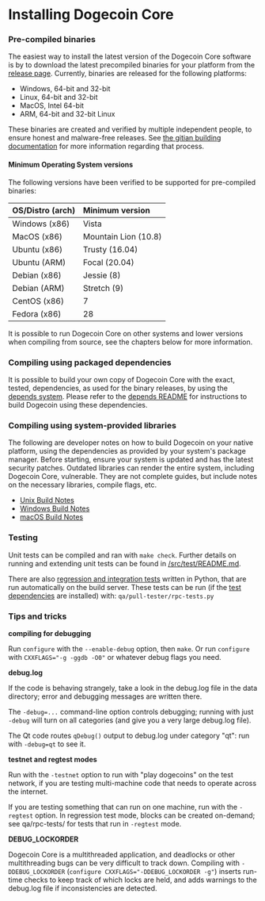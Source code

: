 
# Installing Dogecoin Core

### Pre-compiled binaries

The easiest way to install the latest version of the Dogecoin Core software is
by to download the latest precompiled binaries for your platform from the
[release page](https://github.com/dogecoin/dogecoin/releases). Currently,
binaries are released for the following platforms:

- Windows, 64-bit and 32-bit
- Linux, 64-bit and 32-bit
- MacOS, Intel 64-bit
- ARM, 64-bit and 32-bit Linux

These binaries are created and verified by multiple independent people, to
ensure honest and malware-free releases. See
[the gitian building documentation](doc/gitian-building.md) for more information
regarding that process.

#### Minimum Operating System versions

The following versions have been verified to be supported for pre-compiled
binaries:

| OS/Distro (arch)  | Minimum version      |
| :---------------- | :------------------- |
| Windows (x86)     | Vista                |
| MacOS (x86)       | Mountain Lion (10.8) |
| Ubuntu (x86)      | Trusty (16.04)       |
| Ubuntu (ARM)      | Focal (20.04)        |
| Debian (x86)      | Jessie (8)           |
| Debian (ARM)      | Stretch (9)          |
| CentOS (x86)      | 7                    |
| Fedora (x86)      | 28                   |

It is possible to run Dogecoin Core on other systems and lower versions when
compiling from source, see the chapters below for more information.

### Compiling using packaged dependencies

It is possible to build your own copy of Dogecoin Core with the exact, tested,
dependencies, as used for the binary releases, by using the
[depends system](depends/description.md). Please refer to the
[depends README](depends/README.md) for instructions to build Dogecoin using
these dependencies.

### Compiling using system-provided libraries

  The following are developer notes on how to build Dogecoin on your native
  platform, using the dependencies as provided by your system's package manager.
  Before starting, ensure your system is updated and has the latest security patches.
  Outdated libraries can render the entire system, including Dogecoin Core, vulnerable.
  They are not complete guides, but include notes on the necessary libraries,
  compile flags, etc.

  - [Unix Build Notes](doc/build-unix.md)
  - [Windows Build Notes](doc/build-windows.md)
  - [macOS Build Notes](doc/build-macos.md)

### Testing

Unit tests can be compiled and ran with `make check`. Further details on running
and extending unit tests can be found in [/src/test/README.md](/src/test/README.md).

There are also [regression and integration tests](/qa) written in Python, that
are run automatically on the build server. These tests can be run (if the
[test dependencies](/qa) are installed) with: `qa/pull-tester/rpc-tests.py`

### Tips and tricks

**compiling for debugging**

Run `configure` with the `--enable-debug` option, then `make`. Or run `configure` with
`CXXFLAGS="-g -ggdb -O0"` or whatever debug flags you need.

**debug.log**

If the code is behaving strangely, take a look in the debug.log file in the data directory;
error and debugging messages are written there.

The `-debug=...` command-line option controls debugging; running with just `-debug` will turn
on all categories (and give you a very large debug.log file).

The Qt code routes `qDebug()` output to debug.log under category "qt": run with `-debug=qt`
to see it.

**testnet and regtest modes**

Run with the `-testnet` option to run with "play dogecoins" on the test network, if you
are testing multi-machine code that needs to operate across the internet.

If you are testing something that can run on one machine, run with the `-regtest` option.
In regression test mode, blocks can be created on-demand; see qa/rpc-tests/ for tests
that run in `-regtest` mode.

**DEBUG_LOCKORDER**

Dogecoin Core is a multithreaded application, and deadlocks or other multithreading bugs
can be very difficult to track down. Compiling with `-DDEBUG_LOCKORDER` (`configure
CXXFLAGS="-DDEBUG_LOCKORDER -g"`) inserts run-time checks to keep track of which locks
are held, and adds warnings to the debug.log file if inconsistencies are detected.
